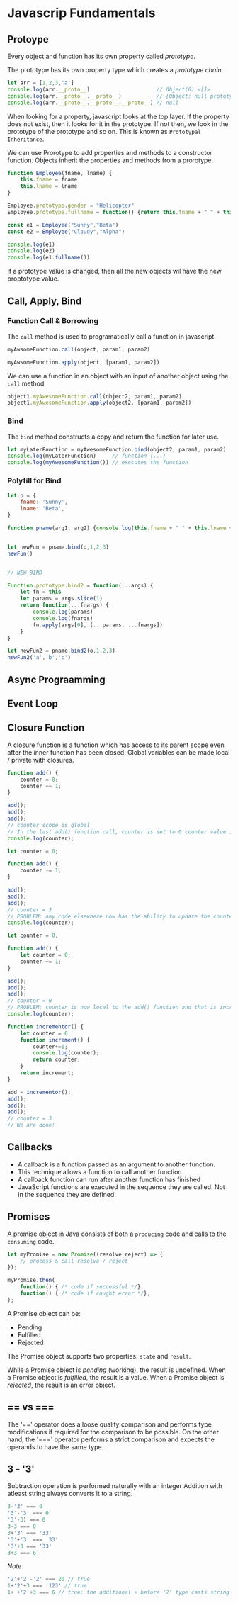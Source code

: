 # Javascrip Fundamentals

## Protoype

Every object and function has its own property called *prototype*.

The prototype has its own property type which creates a *prototype chain*.

```javascript
let arr = [1,2,3,'a']
console.log(arr.__proto__)                     // Object(0) <[]>
console.log(arr.__proto__.__proto__)           // [Object: null prototype] {}
console.log(arr.__proto__.__proto__.__proto__) // null
```

When looking for a property, javascript looks at the top layer. If the property does not exist, then it looks for it in the prototype. If not then, we look in the prototype of the prototype and so on. This is known as `Prototypal Inheritance`.

We can use Prorotype to add properties and methods to a constructor function. Objects inherit the properties and methods from a prorotype.

```javascript
function Employee(fname, lname) {
    this.fname = fname
    this.lname = lname
}

Employee.prototype.gender = "Helicopter"
Employee.prototype.fullname = function() {return this.fname + " " + this.lname}

const e1 = Employee("Sunny","Beta")
const e2 = Employee("Cloudy","Alpha")

console.log(e1)
console.log(e2)
console.log(e1.fullname())
```

If a prototype value is changed, then all the new objects wil have the new proptotype value.

## Call, Apply, Bind

### Function Call & Borrowing

The `call` method is used to programatically call a function in javascript.

```javascript
myAwsomeFunction.call(object, param1, param2)
```

```javascript
myAwsomeFunction.apply(object, [param1, param2])
```

We can use a function in an object with an input of another object using the `call` method.

```javascript
object1.myAwesomeFunction.call(object2, param1, param2)
object1.myAwesomeFunction.apply(object2, [param1, param2])
```

### Bind

The `bind` method constructs a copy and return the function for later use.


```javascript
let myLaterFunction = myAwesomeFunction.bind(object2, param1, param2)
console.log(myLaterFunction)     // function (...)
console.log(myAwesomeFunction()) // executes the function
```

### Polyfill for Bind

```javascript
let o = {
	fname: 'Sunny',
	lname: 'Beta',
}

function pname(arg1, arg2) {console.log(this.fname + " " + this.lname + " " + arg1 + " " + arg2)}


let newFun = pname.bind(o,1,2,3)
newFun()


// NEW BIND

Function.prototype.bind2 = function(...args) {
	let fn = this
	let params = args.slice(1)
	return function(...fnargs) {
		console.log(params)
		console.log(fnargs)
		fn.apply(args[0], [...params, ...fnargs])
	}
}

let newFun2 = pname.bind2(o,1,2,3)
newFun2('a','b','c')
```


## Async Prograamming

## Event Loop

## Closure Function

A closure function is a function which has access to its parent scope even after the inner function has been closed.
Global variables can be made local / private with closures.

```javascript
function add() {
	counter = 0;
	counter += 1;
}

add();
add();
add();
// counter scope is global
// In the last add() function call, counter is set to 0 counter value is increased by 1
console.log(counter);
```

```javascript
let counter = 0;

function add() {
	counter += 1;
}

add();
add();
add();
// counter = 3
// PROBLEM: any code elsewhere now has the ability to update the counter
console.log(counter);
```

```javascript
let counter = 0;

function add() {
	let counter = 0;
	counter += 1;
}

add();
add();
add();
// counter = 0
// PROBLEM: counter is now local to the add() function and that is increased by 1; global counter is still 0 :(
console.log(counter);
```


```javascript
function incrementor() {
	let counter = 0;
	function increment() {
		counter+=1;
		console.log(counter);
		return counter;
	}
	return increment;
}

add = incrementor();
add();
add();
add();
// counter = 3
// We are done!
```

## Callbacks

- A callback is a function passed as an argument to another function.
- This technique allows a function to call another function.
- A callback function can run after another function has finished
- JavaScript functions are executed in the sequence they are called. Not in the sequence they are defined.


## Promises

A promise object in Java consists of both a `producing` code and calls to the `consuming` code.

```javascript
let myPromise = new Promise((resolve,reject) => {
    // process & call resolve / reject
});

myPromise.then(
    function() { /* code if successful */},
    function() { /* code if caught error */},
);
```

A Promise object can be:

- Pending
- Fulfilled
- Rejected

The Promise object supports two properties: `state` and `result`.

While a Promise object is _pending_ (working), the result is undefined.
When a Promise object is _fulfilled_, the result is a value.
When a Promise object is _rejected_, the result is an error object.


## == vs ===

The '==' operator does a loose quality comparison and performs type modifications if required for the comparison to be possible.
On the other hand, the '===' operator performs a strict comparison and expects the operands to have the same type.


## 3 - '3'

Subtraction operation is performed naturally with an integer
Addition with atleast string always converts it to a string.

```javascript
3-'3' === 0
'3'-'3' === 0
'3'-3) === 0
3-3 === 0
3+'3' === '33'
'3'+'3' === '33'
'3'+3 === '33'
3+3 === 6
```

*Note*

```javascript
'2'+'2'-'2' === 20 // true
1+'2'+3 === '123' // true
1+ +'2'+3 === 6 // true: the additional + before '2' type casts string '2' to an integer 2.
```

